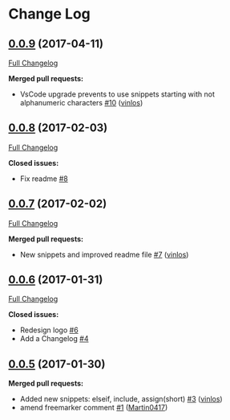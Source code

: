# Change Log

## [0.0.9](https://github.com/dcortes92/vs-freemarker/tree/0.0.9) (2017-04-11)
[Full Changelog](https://github.com/dcortes92/vs-freemarker/compare/0.0.8...0.0.9)

**Merged pull requests:**

- VsCode upgrade prevents to use snippets starting with not alphanumeric characters [\#10](https://github.com/dcortes92/vs-freemarker/pull/10) ([vinlos](https://github.com/vinlos))

## [0.0.8](https://github.com/dcortes92/vs-freemarker/tree/0.0.8) (2017-02-03)
[Full Changelog](https://github.com/dcortes92/vs-freemarker/compare/0.0.7...0.0.8)

**Closed issues:**

- Fix readme [\#8](https://github.com/dcortes92/vs-freemarker/issues/8)

## [0.0.7](https://github.com/dcortes92/vs-freemarker/tree/0.0.7) (2017-02-02)
[Full Changelog](https://github.com/dcortes92/vs-freemarker/compare/0.0.6...0.0.7)

**Merged pull requests:**

- New snippets and improved readme file [\#7](https://github.com/dcortes92/vs-freemarker/pull/7) ([vinlos](https://github.com/vinlos))

## [0.0.6](https://github.com/dcortes92/vs-freemarker/tree/0.0.6) (2017-01-31)
[Full Changelog](https://github.com/dcortes92/vs-freemarker/compare/0.0.5...0.0.6)

**Closed issues:**

- Redesign logo [\#6](https://github.com/dcortes92/vs-freemarker/issues/6)
- Add a Changelog [\#4](https://github.com/dcortes92/vs-freemarker/issues/4)

## [0.0.5](https://github.com/dcortes92/vs-freemarker/tree/0.0.5) (2017-01-30)
**Merged pull requests:**

- Added new snippets: elseif, include, assign\(short\) [\#3](https://github.com/dcortes92/vs-freemarker/pull/3) ([vinlos](https://github.com/vinlos))
- amend freemarker comment [\#1](https://github.com/dcortes92/vs-freemarker/pull/1) ([Martin0417](https://github.com/Martin0417))